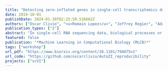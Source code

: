 ```yaml
---
title: "Detecting zero-inflated genes in single-cell transcriptomics data"
date: 2019-10-01
publishDate: 2024-01-30T02:25:59.516662Z
authors: ["Oscar Clivio", "<u>Romain Lopez</u>", "Jeffrey Regier", "Adam Gayoso", "Michael I. Jordan", "Nir Yosef"]
publication_types: ["2"]
abstract: "In single-cell RNA sequencing data, biological processes or technical factors may induce an overabundance of zero measurements. Existing probabilistic approaches to interpreting these data either model all genes as zero-inflated, or none. But the overabundance of zeros might be gene-specific. Hence, we propose the AutoZI model, which, for each gene, places a spike-and-slab prior on a mixture assignment between a negative binomial (NB) component and a zero-inflated negative binomial (ZINB) component. We approximate the posterior distribution under this model using variational inference, and employ Bayesian decision theory to decide whether each gene is zero-inflated. On simulated data, AutoZI outperforms the alternatives. On negative control data, AutoZI retrieves predictions consistent to a previous study on ERCC spike-ins and recovers similar results on control RNAs. Applied to several datasets and instances of the 10x Chromium protocol, AutoZI allows both biological and technical interpretations of zero-inflation. Finally, AutoZI's decisions on mouse embyronic stem-cells suggest that zero-inflation might be due to transcriptional bursting."
featured: false
publication: "*Machine Learning in Computational Biology (MLCB)*"
tags: ["workshop"]
url_pdf: "https://www.biorxiv.org/content/10.1101/794875v1"
url_code: "https://github.com/oscarclivio/AutoZI_reproducibility"
projects: ["scVI"]
---
```



